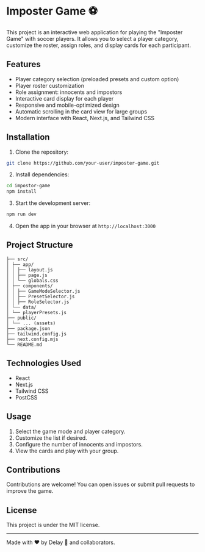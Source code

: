 # Imposter Game ⚽

This project is an interactive web application for playing the "Imposter Game" with soccer players. It allows you to select a player category, customize the roster, assign roles, and display cards for each participant.

## Features
- Player category selection (preloaded presets and custom option)
- Player roster customization
- Role assignment: innocents and impostors
- Interactive card display for each player
- Responsive and mobile-optimized design
- Automatic scrolling in the card view for large groups
- Modern interface with React, Next.js, and Tailwind CSS

## Installation
1. Clone the repository:
```bash
git clone https://github.com/your-user/imposter-game.git
```
2. Install dependencies:
```bash
cd impostor-game
npm install
```
3. Start the development server:
```bash
npm run dev
```
4. Open the app in your browser at `http://localhost:3000`

## Project Structure
```
├── src/
│ ├── app/
│ │ ├── layout.js
│ │ ├── page.js
│ │ └── globals.css
│ ├── components/
│ │ ├── GameModeSelector.js
│ │ ├── PresetSelector.js
│ │ ├── RoleSelector.js
│ └── data/
│ └── playerPresets.js
├── public/
│ └── ... (assets)
├── package.json
├── tailwind.config.js
├── next.config.mjs
└── README.md
```

## Technologies Used
- React
- Next.js
- Tailwind CSS
- PostCSS

## Usage
1. Select the game mode and player category.
2. Customize the list if desired.
3. Configure the number of innocents and impostors.
4. View the cards and play with your group.

## Contributions
Contributions are welcome! You can open issues or submit pull requests to improve the game.

## License
This project is under the MIT license.

---
Made with ❤️ by Delay 🐢 and collaborators.
